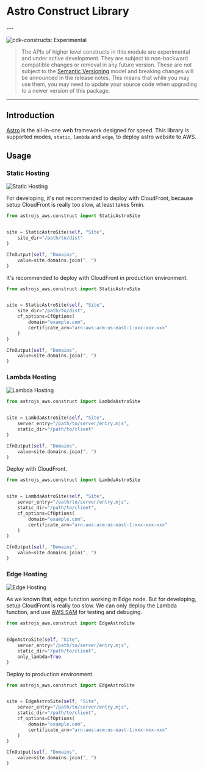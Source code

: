 # Astro Construct Library

<!--BEGIN STABILITY BANNER-->---


![cdk-constructs: Experimental](https://img.shields.io/badge/cdk--constructs-experimental-important.svg?style=for-the-badge)

> The APIs of higher level constructs in this module are experimental and under active development.
> They are subject to non-backward compatible changes or removal in any future version. These are
> not subject to the [Semantic Versioning](https://semver.org/) model and breaking changes will be
> announced in the release notes. This means that while you may use them, you may need to update
> your source code when upgrading to a newer version of this package.

---
<!--END STABILITY BANNER-->

## Introduction

[Astro](https://astro.build/) is the all-in-one web framework designed for speed. This library is supported modes, `static`, `lambda` and `edge`, to deploy astro website to AWS.

## Usage

### Static Hosting

![Static Hosting](https://raw.githubusercontent.com/helbing/astrojs-aws/main/docs/images/static-hosting.png)

For developing, it's not recommended to deploy with CloudFront, because setup CloudFront is really too slow, at least takes 5min.

```python
from astrojs_aws.construct import StaticAstroSite


site = StaticAstroSite(self, "Site",
    site_dir="/path/to/dist"
)

CfnOutput(self, "Domains",
    value=site.domains.join(", ")
)
```

It's recommended to deploy with CloudFront in production environment.

```python
from astrojs_aws.construct import StaticAstroSite


site = StaticAstroSite(self, "Site",
    site_dir="/path/to/dist",
    cf_options=CfOptions(
        domain="example.com",
        certificate_arn="arn:aws:acm:us-east-1:xxx-xxx-xxx"
    )
)

CfnOutput(self, "Domains",
    value=site.domains.join(", ")
)
```

### Lambda Hosting

![Lambda Hosting](https://raw.githubusercontent.com/helbing/astrojs-aws/main/docs/images/lambda-hosting.png)

```python
from astrojs_aws.construct import LambdaAstroSite


site = LambdaAstroSite(self, "Site",
    server_entry="/path/to/server/entry.mjs",
    static_dir="/path/to/client"
)

CfnOutput(self, "Domains",
    value=site.domains.join(", ")
)
```

Deploy with CloudFront.

```python
from astrojs_aws.construct import LambdaAstroSite


site = LambdaAstroSite(self, "Site",
    server_entry="/path/to/server/entry.mjs",
    static_dir="/path/to/client",
    cf_options=CfOptions(
        domain="example.com",
        certificate_arn="arn:aws:acm:us-east-1:xxx-xxx-xxx"
    )
)

CfnOutput(self, "Domains",
    value=site.domains.join(", ")
)
```

### Edge Hosting

![Edge Hosting](https://raw.githubusercontent.com/helbing/astrojs-aws/main/docs/images/edge-hosting.png)

As we known that, edge function working in Edge node. But for developing, setup CloudFront is really too slow. We can only deploy the Lambda function, and use [AWS SAM](https://aws.amazon.com/serverless/sam/) for testing and debuging.

```python
from astrojs_aws.construct import EdgeAstroSite


EdgeAstroSite(self, "Site",
    server_entry="/path/to/server/entry.mjs",
    static_dir="/path/to/client",
    only_lambda=True
)
```

Deploy to production environment.

```python
from astrojs_aws.construct import EdgeAstroSite


site = EdgeAstroSite(self, "Site",
    server_entry="/path/to/server/entry.mjs",
    static_dir="/path/to/client",
    cf_options=CfOptions(
        domain="example.com",
        certificate_arn="arn:aws:acm:us-east-1:xxx-xxx-xxx"
    )
)

CfnOutput(self, "Domains",
    value=site.domains.join(", ")
)
```
